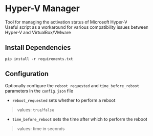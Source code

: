 # Hyper-V Manager

Tool for managing the activation status of Microsoft Hyper-V \
Useful script as a workaround for various compatibility issues between Hyper-V and VirtualBox/VMware

## Install Dependencies

`pip install -r requirements.txt`

## Configuration

Optionally configure the `reboot_requested` and `time_before_reboot` parameters in the `config.json` file

- `reboot_requested` sets whether to perform a reboot

> values: `true`/`false`

- `time_before_reboot` sets the time after which to perform the reboot

> values: time in seconds
